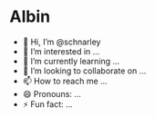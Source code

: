 # Albin

- 👋 Hi, I’m @schnarley
- 👀 I’m interested in ...
- 🌱 I’m currently learning ...
- 💞️ I’m looking to collaborate on ...
- 📫 How to reach me ...
- 😄 Pronouns: ...
- ⚡ Fun fact: ...

<!---
schnarley/schnarley is a ✨ special ✨ repository because its `README.md` (this file) appears on your GitHub profile.
You can click the Preview link to take a look at your changes.
--->
